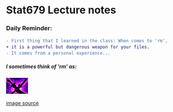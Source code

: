 # **Stat679 Lecture notes**  
### Daily Reminder:
```diff
- First thing that I learned in the class: When comes to 'rm',
+ it is a powerful but dangerous weapon for your files.
- It comes from a personal experience...
```

##### *I sometimes think of 'rm' as:*
![alt text](https://github.com/XiangyangLiu66/Stat679Notes/blob/master/SangeandYasha.png)

[image source](https://dota2.gamepedia.com/Sange_and_Yasha) 

